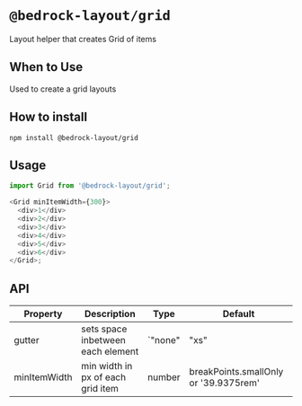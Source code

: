 # `@bedrock-layout/grid`

Layout helper that creates Grid of items

## When to Use

Used to create a grid layouts

## How to install

`npm install @bedrock-layout/grid`

## Usage

```javascript
import Grid from '@bedrock-layout/grid';

<Grid minItemWidth={300}>
  <div>1</div>
  <div>2</div>
  <div>3</div>
  <div>4</div>
  <div>5</div>
  <div>6</div>
</Grid>;
```

## API

| Property     | Description                       | Type                                                       | Default                               |
| ------------ | --------------------------------- | ---------------------------------------------------------- | ------------------------------------- |
| gutter       | sets space inbetween each element | `"none" | "xs" | "sm" | "md" | "lg" | "lg" | "xl" | "xxl"` | `md`                                  |
| minItemWidth | min width in px of each grid item | number                                                     | breakPoints.smallOnly or '39.9375rem' |
